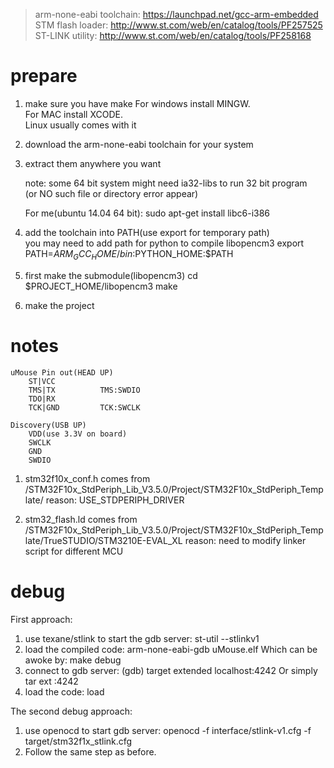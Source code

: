 >arm-none-eabi toolchain: https://launchpad.net/gcc-arm-embedded  
>STM flash loader: http://www.st.com/web/en/catalog/tools/PF257525  
>ST-LINK utility: http://www.st.com/web/en/catalog/tools/PF258168


prepare
===
1. make sure you have
 		make
 For windows install MINGW.  
 For MAC install XCODE.  
 Linux usually comes with it

2. download the arm-none-eabi toolchain for your system

3. extract them anywhere you want

	note: some 64 bit system might need ia32-libs to run 32 bit program  
	(or NO such file or directory error appear)

	For me(ubuntu 14.04 64 bit):
		sudo apt-get install libc6-i386

4. add the toolchain into PATH(use export for temporary path)  
	you may need to add path for python to compile libopencm3
		export PATH=$ARM_GCC_HOME/bin:$PYTHON_HOME:$PATH

5. first make the submodule(libopencm3)
		cd $PROJECT_HOME/libopencm3
		make

6. make the project

notes
===

	uMouse Pin out(HEAD UP)
		ST|VCC
		TMS|TX			TMS:SWDIO
		TDO|RX
		TCK|GND			TCK:SWCLK

	Discovery(USB UP)
		VDD(use 3.3V on board)
		SWCLK
		GND
		SWDIO


1. stm32f10x_conf.h comes from /STM32F10x_StdPeriph_Lib_V3.5.0/Project/STM32F10x_StdPeriph_Template/
	reason: USE_STDPERIPH_DRIVER

2. stm32_flash.ld comes from /STM32F10x_StdPeriph_Lib_V3.5.0/Project/STM32F10x_StdPeriph_Template/TrueSTUDIO/STM3210E-EVAL_XL
	reason: need to modify linker script for different MCU

debug
===
First approach:
1. use texane/stlink to start the gdb server:
		st-util --stlinkv1
2. load the compiled code:
		arm-none-eabi-gdb uMouse.elf
	Which can be awoke by:
		make debug
3. connect to gdb server:
		(gdb) target extended localhost:4242
	Or simply
		tar ext :4242
4. load the code:
		load

The second debug approach:
1. use openocd to start gdb server:
		openocd -f interface/stlink-v1.cfg -f target/stm32f1x_stlink.cfg
2. Follow the same step as before.
